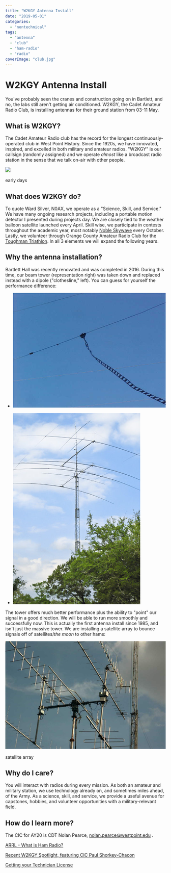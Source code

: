 ```yaml
---
title: "W2KGY Antenna Install"
date: "2019-05-01"
categories:
  - "nontechnical"
tags:
  - "antenna"
  - "club"
  - "ham-radio"
  - "radio"
coverImage: "club.jpg"
---
```

# W2KGY Antenna Install
You've probably seen the cranes and construction going on in Bartlett, and no, the labs still aren't getting air conditioned. W2KGY, the Cadet Amateur Radio Club, is installing antennas for their ground station from 03-11 May.

## What is W2KGY?

The Cadet Amateur Radio club has the record for the longest continuously-operated club in West Point History. Since the 1920s, we have innovated, inspired, and excelled in both military and amateur radios. "W2KGY" is our callsign (randomly assigned) and we operate _almost_ like a broadcast radio station in the sense that we talk on-air with other people.

![](https://encrypted-tbn0.gstatic.com/images?q=tbn:ANd9GcQZOX0-0EPJr1NZd97N1fayV-h6fH2xP6mH6j_CIwLHbMNvQTJu)

early days

## What does W2KGY do?

To quote Ward Silver, N0AX, we operate as a "Science, Skill, and Service." We have many ongoing research projects, including a portable motion detector I presented during projects day. We are closely tied to the weather balloon satellite launched every April. Skill wise, we participate in contests throughout the academic year, most notably [Noble Skywave](https://www.ang.af.mil/Media/Article-Display/Article/1701455/airmen-compete-globally-during-exercise-noble-skywave/) every October. Lastly, we volunteer through Orange County Amateur Radio Club for the [Toughman Triathlon](http://www.toughmantri.com/). In all 3 elements we will expand the following years.

## Why the antenna installation?

Bartlett Hall was recently renovated and was completed in 2016. During this time, our beam tower (representation right) was taken down and replaced instead with a dipole ("clothesline," left). You can guess for yourself the performance difference:

- ![](images/dipole.jpg)

- ![](images/tower.jpg)


The tower offers much better performance plus the ability to "point" our signal in a good direction. We will be able to run more smoothly and successfully now. This is actually the first antenna install since 1985, and isn't just the massive tower. We are installing a satellite array to bounce signals off of satellites/_the moon_ to other hams:

![](images/ant3a.jpeg)

satellite array

## Why do I care?

You will interact with radios during every mission. As both an amateur and military station, we use technology already on, and sometimes miles ahead, of the Army. As a science, skill, and service, we provide a useful avenue for capstones, hobbies, and volunteer opportunities with a military-relevant field.

## How do I learn more?

The CIC for AY20 is CDT Nolan Pearce, nolan.pearce@westpoint.edu .

[ARRL - What is Ham Radio?](http://www.arrl.org/what-is-ham-radio)

[Recent W2KGY Spotlight, featuring CIC Paul Shorkey-Chacon](http://www.arrl.org/files/file/QST/This%20Month%20in%20QST/February2017/SHERBURNE.pdf)

[Getting your Technician License](http://www.arrl.org/getting-your-technician-license)
